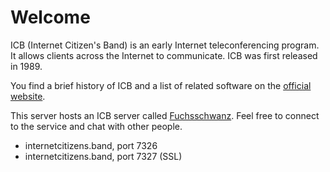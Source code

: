 # Welcome

ICB (Internet Citizen's Band) is an early Internet teleconferencing program.  It allows clients across the Internet to communicate. ICB was first released in 1989.

You find a brief history of ICB and a list of related software on the [official website](http://www.icb.net).

This server hosts an ICB server called [Fuchsschwanz](https://github.com/20centaurifux/fuchsschwanz). Feel free to connect to the service and chat with other people.

* internetcitizens.band, port 7326
*  internetcitizens.band, port 7327 (SSL)
